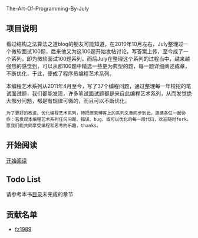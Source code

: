 The-Art-Of-Programming-By-July

## 项目说明

 看过结构之法算法之道blog的朋友可能知道，在2010年10月左右，July整理过一个微软面试100题，后来他又为这100题开始发帖讨论，写答案上传，至今成了一个系列，即为微软面试100题系列。而后July在整理这个系列的过程当中，越来越强烈的感觉到，可以从那100题中精选一些更为典型的题，每一题详细阐述成章，不断优化，于此，便成了程序员编程艺术系列。

  本编程艺术系列从2011年4月至今，写了37个编程问题，通过整理每一年校招的笔试面试题，我们都能发现，许多笔试面试题都是来自此编程艺术系列，从而发觉绝大部分问题，都是有规律可循的，而且可以不断优化。

    为了更好的改进、优化编程艺术系列，特把原来博客上的系列文章同步到此，邀请各位一起协作：若发现本编程艺术系列任何问题、错误、bug，或可以优化的每一段代码，欢迎随时fork。
    愿我们能共同享受编程和思考的乐趣，thanks。


## 开始阅读

 [开始阅读](<https://github.com/nateriver520/The-Art-Of-Programming-By-July/blob/master/ebook/preface.md>)


## Todo List

 请参考本书[目录](<https://github.com/nateriver520/The-Art-Of-Programming-By-July/blob/master/ebook/preface.md>)未完成的章节


## 贡献名单
 * [fz1989](https://github.com/fz1989)






